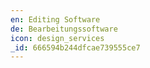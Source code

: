 ```yaml
---
en: Editing Software
de: Bearbeitungssoftware
icon: design_services
_id: 666594b244dfcae739555ce7
---
```

